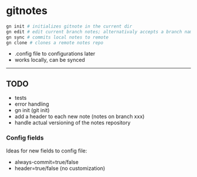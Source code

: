 # gitnotes

```bash
gn init # initializes gitnote in the current dir
gn edit # edit current branch notes; alternativaly accepts a branch name
gn sync # commits local notes to remote
gn clone # clones a remote notes repo
```

- .config file to configurations later
- works locally, can be synced

---

## TODO

- tests
- error handling
- gn init (git init)
- add a header to each new note (notes on branch xxx)
- handle actual versioning of the notes repository

### Config fields

Ideas for new fields to config file:

- always-commit=true/false
- header=true/false (no customization)
